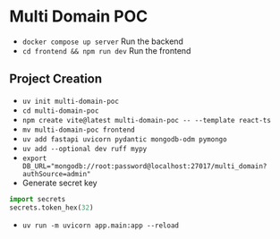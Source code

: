 # Multi Domain POC

- `docker compose up server` Run the backend
- `cd frontend && npm run dev` Run the frontend

## Project Creation

- `uv init multi-domain-poc`
- `cd multi-domain-poc`
- `npm create vite@latest multi-domain-poc -- --template react-ts`
- `mv multi-domain-poc frontend`
- `uv add fastapi uvicorn pydantic mongodb-odm pymongo`
- `uv add --optional dev ruff mypy`
- `export DB_URL="mongodb://root:password@localhost:27017/multi_domain?authSource=admin"`
- Generate secret key

```py
import secrets
secrets.token_hex(32)
```

- `uv run -m uvicorn app.main:app --reload`
